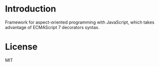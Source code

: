 # Introduction

Framework for aspect-oriented programming with JavaScript, which takes advantage of ECMAScript 7 decorators syntax.

# License

MIT
